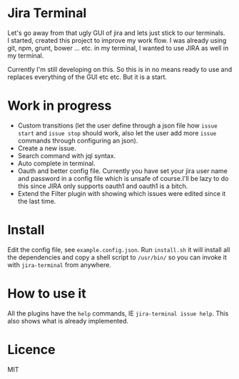 # Jira Terminal
Let's go away from that ugly GUI of jira and lets just stick to our terminals.  
I started, created this project to improve my work flow. I was already using git, npm, grunt, bower ... etc. in my terminal, I wanted to use JIRA as well in my terminal.

Currently I'm still developing on this. So this is in no means ready to use and replaces everything of the GUI etc etc. But it is a start.

# Work in progress
 * Custom transitions (let the user define through a json file how `issue start` and `issue stop` should work, also let the user add more `issue` commands through configuring an json).
 * Create a new issue.
 * Search command with jql syntax.
 * Auto complete in terminal.
 * Oauth and better config file. Currently you have set your jira user name and password in a config file which is unsafe of course.I'll be lazy to do this since JIRA only supports oauth1 and oauth1 is a bitch.
 * Extend the Filter plugin with showing which issues were edited since it the last time.

# Install
Edit the config file, see `example.config.json`.
Run `install.sh` it will install all the dependencies and copy a shell script to `/usr/bin/` so you can invoke it with `jira-terminal` from anywhere.

# How to use it
All the plugins have the `help` commands, IE `jira-terminal issue help`. This also shows what is already implemented.

# Licence 
MIT
